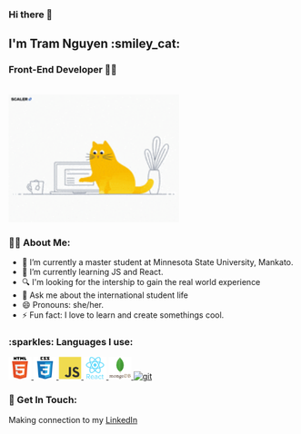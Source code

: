 ### Hi there 👋



<h2> I'm Tram Nguyen :smiley_cat: </h2>
<h3> Front-End Developer 👩‍💻 </h3>
<br>
<img src="https://github.com/TramNguyen2712/TramNguyen2712/blob/main/200w.gif" width="300">

<h3>🙋‍♀️ About Me:</h3>
<ul> 
  <li>🔭 I’m currently a master student at Minnesota State University, Mankato. </li>
  <li>🌱 I’m currently learning JS and React.</li>
  <li> 🔍 I'm looking for the intership to gain the real world experience</li>
  <li> 💬 Ask me about the international student life </li>
  <li> 😄 Pronouns: she/her.</li>
  <li> ⚡ Fun fact: I love to learn and create somethings cool.</li>
</ul>


<h3>:sparkles: Languages I use:</h3>
<p>
    <a href="https://www.w3.org/html/" target="_blank"> <img src="https://raw.githubusercontent.com/devicons/devicon/master/icons/html5/html5-original-wordmark.svg" alt="html5" width="40" height="40"/> </a>
    <a href="https://www.w3schools.com/css/" target="_blank"> <img src="https://raw.githubusercontent.com/devicons/devicon/master/icons/css3/css3-original-wordmark.svg" alt="css3" width="40" height="40"/> </a>
    <a href="https://developer.mozilla.org/en-US/docs/Web/JavaScript" target="_blank"> <img src="https://raw.githubusercontent.com/devicons/devicon/master/icons/javascript/javascript-original.svg" alt="javascript" width="40" height="40"/> </a>
    <a href="https://reactjs.org/" target="_blank"> <img src="https://raw.githubusercontent.com/devicons/devicon/master/icons/react/react-original-wordmark.svg" alt="react" width="40" height="40"/> </a>
    <a href="https://www.mongodb.com/" target="_blank"> <img src="https://raw.githubusercontent.com/devicons/devicon/master/icons/mongodb/mongodb-original-wordmark.svg" alt="mongodb" width="40" height="40"/> </a>
    <a href="https://git-scm.com/" target="_blank"> <img src="https://www.vectorlogo.zone/logos/git-scm/git-scm-icon.svg" alt="git" width="40" height="40"/> </a>
</p> 

<h3>🤝 Get In Touch:</h3>
<p>Making connection to my <a href="https://www.linkedin.com/in/tram-nguyen-662a04214/">LinkedIn</a></p>




